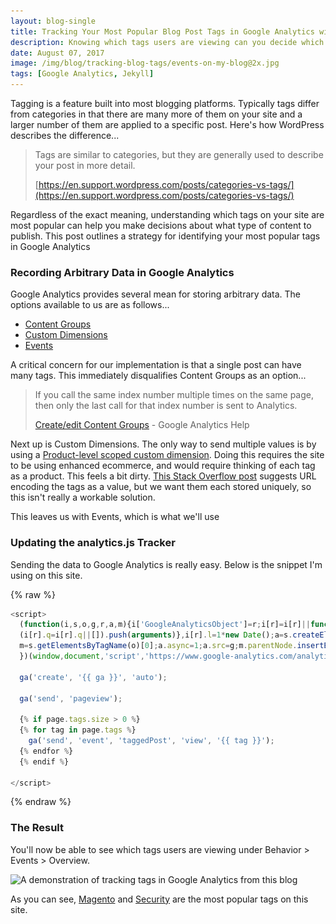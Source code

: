 ```yaml
---
layout: blog-single
title: Tracking Your Most Popular Blog Post Tags in Google Analytics with Jekyll
description: Knowing which tags users are viewing can you decide which topics to write about. This post outlines a solution for tracking tag views.
date: August 07, 2017
image: /img/blog/tracking-blog-tags/events-on-my-blog@2x.jpg
tags: [Google Analytics, Jekyll]
---
```


Tagging is a feature built into most blogging platforms. Typically tags differ from categories in that there are many more of them on your site and a larger number of them are applied to a specific post. Here's how WordPress describes the difference...

> Tags are similar to categories, but they are generally used to describe your post in more detail.
>
> [https://en.support.wordpress.com/posts/categories-vs-tags/](https://en.support.wordpress.com/posts/categories-vs-tags/)

Regardless of the exact meaning, understanding which tags on your site are most popular can help you make decisions about what type of content to publish. This post outlines a strategy for identifying your most popular tags in Google Analytics

### Recording Arbitrary Data in Google Analytics

Google Analytics provides several mean for storing arbitrary data. The options available to us are as follows...

- [Content Groups](https://support.google.com/analytics/answer/2853423?hl=en)
- [Custom Dimensions](https://support.google.com/analytics/answer/2709828?hl=en)
- [Events](https://developers.google.com/analytics/devguides/collection/analyticsjs/events)

A critical concern for our implementation is that a single post can have many tags. This immediately disqualifies Content Groups as an option...

> If you call the same index number multiple times on the same page, then only the last call for that index number is sent to Analytics.
> 
> [Create/edit Content Groups](https://support.google.com/analytics/answer/2853546?hl=en) - Google Analytics Help

Next up is Custom Dimensions. The only way to send multiple values is by using a [Product-level scoped custom dimension](https://support.google.com/analytics/answer/2709828?hl=en#example-product). Doing this requires the site to be using enhanced ecommerce, and would require thinking of each tag as a product. This feels a bit dirty. [This Stack Overflow post](https://stackoverflow.com/a/21108458/2877224) suggests URL encoding the tags as a value, but we want them each stored uniquely, so this isn't really a workable solution.

This leaves us with Events, which is what we'll use

### Updating the analytics.js Tracker

Sending the data to Google Analytics is really easy. Below is the snippet I'm using on this site.

{% raw %}
```javascript
<script>
  (function(i,s,o,g,r,a,m){i['GoogleAnalyticsObject']=r;i[r]=i[r]||function(){
  (i[r].q=i[r].q||[]).push(arguments)},i[r].l=1*new Date();a=s.createElement(o),
  m=s.getElementsByTagName(o)[0];a.async=1;a.src=g;m.parentNode.insertBefore(a,m)
  })(window,document,'script','https://www.google-analytics.com/analytics.js','ga');

  ga('create', '{{ ga }}', 'auto');

  ga('send', 'pageview');

  {% if page.tags.size > 0 %}
  {% for tag in page.tags %}
    ga('send', 'event', 'taggedPost', 'view', '{{ tag }}');
  {% endfor %}
  {% endif %}

</script>
```
{% endraw %}

### The Result

You'll now be able to see which tags users are viewing under Behavior > Events > Overview.

<img
  class="rounded shadow"
  src="/img/blog/tracking-blog-tags/events-on-my-blog@1x.jpg"
  srcset="/img/blog/tracking-blog-tags/events-on-my-blog@1x.jpg 1x, /img/blog/tracking-blog-tags/events-on-my-blog@2x.jpg 2x"
  alt="A demonstration of tracking tags in Google Analytics from this blog">
  
  As you can see, [Magento](/tags/#magento) and [Security](/tags/#security) are the most popular tags on this site.